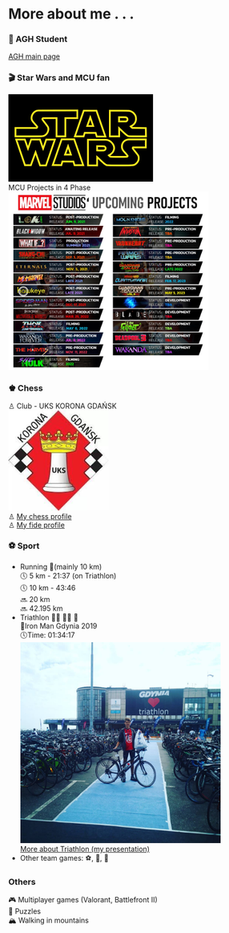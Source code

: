 # More about me . . .

### 🏬 AGH Student
[AGH main page](https://www.agh.edu.pl/)

### 🎬 Star Wars and MCU fan
![Star Wars Logo](./imgs/star_wars_logo.png) <br />
MCU Projects in 4 Phase <br />
<img src="./imgs/marvel_projects2.jpg" alt="MCU Projects" width="400"/>

### ♚ Chess
♙ Club - UKS KORONA GDAŃSK <br />
<img src="./imgs/uks_korona_gdansk.jpeg" alt="Club logo" width="200"/> <br />
♙ [My chess profile](http://www.cr-pzszach.pl/ew/viewpage.php?page_id=1&zwiazek=&typ_czlonka=&pers_id=40968) <br />
♙ [My fide profile](https://ratings.fide.com/profile/21808651) <br />

### ⚽️ Sport
* Running 🏃(mainly 10 km) <br />
🕔 5 km - 21:37 (on Triathlon)<br />
🕔 10 km - 43:46 <br />
🔜 20 km <br />
🔜 42.195 km <br />
* Triathlon 🏊‍♂️ 🚴‍♂️ 🏃<br />
🥇Iron Man Gdynia 2019 <br />
🕔Time: 01:34:17<br />
<img src="./imgs/ironman_gdynia.jpg" alt="IRONMAN Gdynia" width="400"/> <br />
[More about Triathlon (my presentation)](https://prezi.com/p/wbagl9lst8ra/triathlon/)
* Other team games: ⚽️, 🏀, 🏐

### Others
🎮 Multiplayer games (Valorant, Battlefront II) <br />
🧩 Puzzles <br />
🏔 Walking in mountains <br />

